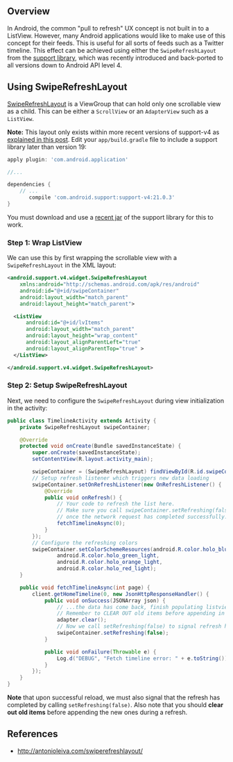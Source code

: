 ## Overview

In Android, the common "pull to refresh" UX concept is not built in to a ListView. However, many Android applications would like to make use of this concept for their feeds. This is useful for all sorts of feeds such as a Twitter timeline. This effect can be achieved using either the `SwipeRefreshLayout` from the [support library](http://developer.android.com/tools/support-library/index.html), which was recently introduced and back-ported to all versions down to Android API level 4.

## Using SwipeRefreshLayout

[SwipeRefreshLayout](https://developer.android.com/reference/android/support/v4/widget/SwipeRefreshLayout.html) is a ViewGroup that can hold only one scrollable view as a child. This can be either a `ScrollView` or an `AdapterView` such as a `ListView`. 

**Note:** This layout only exists within more recent versions of support-v4 as [explained in this post](http://stackoverflow.com/a/23325011/313399). Edit your `app/build.gradle` file to include a support library later than version 19:

```gradle
apply plugin: 'com.android.application'

//...

dependencies {
    // ...
       compile 'com.android.support:support-v4:21.0.3'
}
```
You must download and use a [recent jar](https://dl-ssl.google.com/android/repository/support_r20.zip) of the support library for this to work.

### Step 1: Wrap ListView

We can use this by first wrapping the scrollable view with a `SwipeRefreshLayout` in the XML layout:

```xml
<android.support.v4.widget.SwipeRefreshLayout
    xmlns:android="http://schemas.android.com/apk/res/android"
    android:id="@+id/swipeContainer"
    android:layout_width="match_parent"
    android:layout_height="match_parent">

  <ListView
      android:id="@+id/lvItems"
      android:layout_width="match_parent"
      android:layout_height="wrap_content"
      android:layout_alignParentLeft="true"
      android:layout_alignParentTop="true" >
  </ListView>

</android.support.v4.widget.SwipeRefreshLayout>
```

### Step 2: Setup SwipeRefreshLayout

Next, we need to configure the `SwipeRefreshLayout` during view initialization in the activity:

```java
public class TimelineActivity extends Activity {
    private SwipeRefreshLayout swipeContainer;

    @Override
    protected void onCreate(Bundle savedInstanceState) {
        super.onCreate(savedInstanceState);
        setContentView(R.layout.activity_main);

        swipeContainer = (SwipeRefreshLayout) findViewById(R.id.swipeContainer);
        // Setup refresh listener which triggers new data loading
        swipeContainer.setOnRefreshListener(new OnRefreshListener() {
            @Override
            public void onRefresh() {
                // Your code to refresh the list here.
                // Make sure you call swipeContainer.setRefreshing(false)
                // once the network request has completed successfully.
                fetchTimelineAsync(0);
            } 
        });
        // Configure the refreshing colors
        swipeContainer.setColorSchemeResources(android.R.color.holo_blue_bright, 
                android.R.color.holo_green_light, 
                android.R.color.holo_orange_light, 
                android.R.color.holo_red_light);
    }

    public void fetchTimelineAsync(int page) {
        client.getHomeTimeline(0, new JsonHttpResponseHandler() {
            public void onSuccess(JSONArray json) {
                // ...the data has come back, finish populating listview...
                // Remember to CLEAR OUT old items before appending in the new ones
                adapter.clear();
                // Now we call setRefreshing(false) to signal refresh has finished
                swipeContainer.setRefreshing(false);
            }

            public void onFailure(Throwable e) {
                Log.d("DEBUG", "Fetch timeline error: " + e.toString());
            }
        });
    }
}
```

**Note** that upon successful reload, we must also signal that the refresh has completed by calling `setRefreshing(false)`. Also note that you should **clear out old items** before appending the new ones during a refresh.

## References

* <http://antonioleiva.com/swiperefreshlayout/>